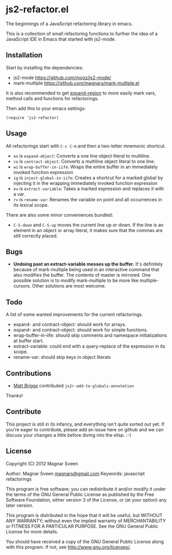 # js2-refactor.el

The beginnings of a JavaScript refactoring library in emacs.

This is a collection of small refactoring functions to further the idea of a
JavaScript IDE in Emacs that started with js2-mode.

## Installation

Start by installing the dependencies:

 * js2-mode https://github.com/mooz/js2-mode/
 * mark-multiple https://github.com/magnars/mark-multiple.el

It is also recommended to get
[expand-region](https://github.com/magnars/expand-region.el) to more easily mark
vars, method calls and functions for refactorings.

Then add this to your emacs settings:

    (require 'js2-refactor)

## Usage

All refactorings start with `C-c C-m` and then a two-letter mnemonic shortcut.

 * `eo` is `expand-object`: Converts a one line object literal to multiline.
 * `co` is `contract-object`: Converts a multiline object literal to one line.
 * `wi` is `wrap-buffer-in-iife`: Wraps the entire buffer in an immediately invoked function expression
 * `ig` is `inject-global-in-iife`: Creates a shortcut for a marked global by injecting it in the wrapping immediately invoked function expression
 * `ev` is `extract-variable`: Takes a marked expression and replaces it with a var.
 * `rv` is `rename-var`: Renames the variable on point and all occurrences in its lexical scope.

There are also some minor conveniences bundled:

 * `C-S-down` and `C-S-up` moves the current line up or down. If the line is an
   element in an object or array literal, it makes sure that the commas are
   still correctly placed.

## Bugs

* **Undoing past an extract-variable messes up the buffer.** It's definitely
  because of mark-multiple being used in an interactive command that also
  modifies the buffer. The contents of master is mirrored. One possible solution
  is to modify mark-multiple to be more like multiple-cursors. Other solutions
  are most welcome.

## Todo

A list of some wanted improvements for the current refactorings.

 * expand- and contract-object: should work for arrays.
 * expand- and contract-object: should work for simple functions.
 * wrap-buffer-in-iife: should skip comments and namespace initializations at buffer start.
 * extract-variable: could end with a query-replace of the expression in its scope.
 * rename-var: should skip keys in object literals

## Contributions

* [Matt Briggs](https://github.com/mbriggs) contributed `js2r-add-to-globals-annotation`

Thanks!

## Contribute

This project is still in its infancy, and everything isn't quite sorted out
yet. If you're eager to contribute, please add an issue here on github and we
can discuss your changes a little before diving into the elisp. :-)

## License

Copyright (C) 2012 Magnar Sveen

Author: Magnar Sveen <magnars@gmail.com>
Keywords: javascript refactorings

This program is free software; you can redistribute it and/or modify
it under the terms of the GNU General Public License as published by
the Free Software Foundation, either version 3 of the License, or
(at your option) any later version.

This program is distributed in the hope that it will be useful,
but WITHOUT ANY WARRANTY; without even the implied warranty of
MERCHANTABILITY or FITNESS FOR A PARTICULAR PURPOSE.  See the
GNU General Public License for more details.

You should have received a copy of the GNU General Public License
along with this program.  If not, see <http://www.gnu.org/licenses/>.
